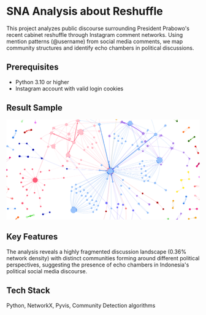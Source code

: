 # SNA Analysis about Reshuffle

This project analyzes public discourse surrounding President Prabowo's recent cabinet reshuffle through Instagram comment networks. Using mention patterns (@username) from social media comments, we map community structures and identify echo chambers in political discussions.

## Prerequisites

- Python 3.10 or higher
- Instagram account with valid login cookies

## Result Sample

![Mention Network](data/graph-result.png)

## Key Features

The analysis reveals a highly fragmented discussion landscape (0.36% network density) with distinct communities forming around different political perspectives, suggesting the presence of echo chambers in Indonesia's political social media discourse.

## Tech Stack

Python, NetworkX, Pyvis, Community Detection algorithms